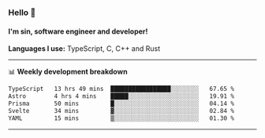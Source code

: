 ### Hello 👋
#### I'm sin, software engineer and developer!

**Languages I use:** TypeScript, C, C++ and Rust

---
📊 **Weekly development breakdown**

<!--START_SECTION:waka-->

```txt
TypeScript   13 hrs 49 mins  █████████████████░░░░░░░░   67.65 %
Astro        4 hrs 4 mins    █████░░░░░░░░░░░░░░░░░░░░   19.91 %
Prisma       50 mins         █░░░░░░░░░░░░░░░░░░░░░░░░   04.14 %
Svelte       34 mins         ▓░░░░░░░░░░░░░░░░░░░░░░░░   02.84 %
YAML         15 mins         ▒░░░░░░░░░░░░░░░░░░░░░░░░   01.30 %
```

<!--END_SECTION:waka-->

---
